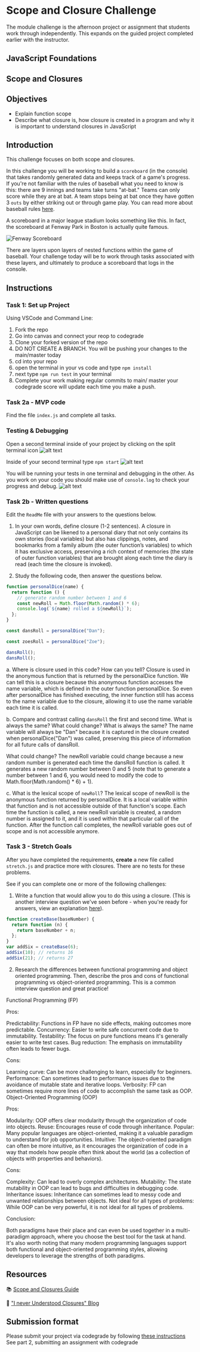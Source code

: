 # Scope and Closure Challenge

The module challenge is the afternoon project or assignment that students work through independently. This expands on the guided project completed earlier with the instructor.

## JavaScript Foundations

## Scope and Closures

## Objectives

- Explain function scope
- Describe what closure is, how closure is created in a program and why it is important to understand closures in JavaScript

## Introduction

This challenge focuses on both scope and closures.

In this challenge you will be working to build a `scoreboard` (in the console) that takes randomly generated data and keeps track of a game's progress. If you're not familiar with the rules of baseball what you need to know is this: there are 9 innings and teams take turns "at-bat." Teams can only score while they are at bat. A team stops being at bat once they have gotten 3 `outs` by either striking out or through game play. You can read more about baseball rules [here](https://www.rulesofsport.com/sports/baseball.html).

A scoreboard in a major league stadium looks something like this. In fact, the scoreboard at Fenway Park in Boston is actually quite famous.

![Fenway Scoreboard](https://storage.googleapis.com/afs-prod/media/media:e959506330fd4e5890023c93cfbaac55/800.jpeg)

There are layers upon layers of nested functions within the game of baseball. Your challenge today will be to work through tasks associated with these layers, and ultimately to produce a scoreboard that logs in the console.

## Instructions

### Task 1: Set up Project

Using VSCode and Command Line:

1. Fork the repo
2. Go into canvas and connect your reop to codegrade
3. Clone your forked version of the repo
4. DO NOT CREATE A BRANCH. You will be pushing your changes to the main/master today
5. cd into your repo
6. open the terminal in your vs code and type `npm install`
7. next type `npm run test` in your terminal
8. Complete your work making regular commits to main/ master your codegrade score will update each time you make a push.

### Task 2a - MVP code

Find the file `index.js` and complete all tasks.

### Testing & Debugging

Open a second terminal inside of your project by clicking on the split terminal icon
![alt text](assets/split_terminal.png "Split Terminal")

Inside of your second terminal type `npm start`
![alt text](assets/npm_start.png "type npm start")

You will be running your tests in one terminal and debugging in the other. As you work on your code you should make use of `console.log` to check your progress and debug.
![alt text](assets/tests_debug_terminal_final.png "your terminal should look like this")

### Task 2b - Written questions

Edit the `ReadMe` file with your answers to the questions below.

1. In your own words, define closure (1-2 sentences).
   A closure in JavaScript can be likened to a personal diary that not only contains its own stories (local variables) but also has clippings, notes, and bookmarks from a family album (the outer function’s variables) to which it has exclusive access, preserving a rich context of memories (the state of outer function variables) that are brought along each time the diary is read (each time the closure is invoked).

2. Study the following code, then answer the questions below.

```js
function personalDice(name) {
  return function () {
    // generate random number between 1 and 6
    const newRoll = Math.floor(Math.random() * 6);
    console.log(`${name} rolled a ${newRoll}`);
  };
}

const dansRoll = personalDice("Dan");

const zoesRoll = personalDice("Zoe");

dansRoll();
dansRoll();
```

a. Where is closure used in this code? How can you tell?
Closure is used in the anonymous function that is returned by the personalDice function. We can tell this is a closure because this anonymous function accesses the name variable, which is defined in the outer function personalDice. So even after personalDice has finished executing, the inner function still has access to the name variable due to the closure, allowing it to use the name variable each time it is called.

b. Compare and contrast calling `dansRoll` the first and second time. What is always the same? What could change?
What is always the same?
The name variable will always be "Dan" because it is captured in the closure created when personalDice("Dan") was called, preserving this piece of information for all future calls of dansRoll.

What could change?
The newRoll variable could change because a new random number is generated each time the dansRoll function is called. It generates a new random number between 0 and 5 (note that to generate a number between 1 and 6, you would need to modify the code to Math.floor(Math.random() \* 6) + 1).

c. What is the lexical scope of `newRoll`?
The lexical scope of newRoll is the anonymous function returned by personalDice. It is a local variable within that function and is not accessible outside of that function's scope. Each time the function is called, a new newRoll variable is created, a random number is assigned to it, and it is used within that particular call of the function. After the function call completes, the newRoll variable goes out of scope and is not accessible anymore.

### Task 3 - Stretch Goals

After you have completed the requirements, **create** a new file called `stretch.js` and practice more with closures. There are no tests for these problems.

See if you can complete one or more of the following challenges:

1. Write a function that would allow you to do this using a closure. (This is another interview question we've seen before - when you're ready for answers, view an explanation [here](https://www.coderbyte.com/algorithm/3-common-javascript-closure-questions)).

```js
function createBase(baseNumber) {
  return function (n) {
    return baseNumber + n;
  };
}
var addSix = createBase(6);
addSix(10); // returns 16
addSix(21); // returns 27
```

2. Research the differences between functional programming and object oriented programming. Then, describe the pros and cons of functional programming vs object-oriented programming. This is a common interview question and great practice!

Functional Programming (FP)

Pros:

Predictability: Functions in FP have no side effects, making outcomes more predictable.
Concurrency: Easier to write safe concurrent code due to immutability.
Testability: The focus on pure functions means it's generally easier to write test cases.
Bug reduction: The emphasis on immutability often leads to fewer bugs.

Cons:

Learning curve: Can be more challenging to learn, especially for beginners.
Performance: Can sometimes lead to performance issues due to the avoidance of mutable state and iterative loops.
Verbosity: FP can sometimes require more lines of code to accomplish the same task as OOP.
Object-Oriented Programming (OOP)

Pros:

Modularity: OOP offers clear modularity through the organization of code into objects.
Reuse: Encourages reuse of code through inheritance.
Popular: Many popular languages are object-oriented, making it a valuable paradigm to understand for job opportunities.
Intuitive: The object-oriented paradigm can often be more intuitive, as it encourages the organization of code in a way that models how people often think about the world (as a collection of objects with properties and behaviors).

Cons:

Complexity: Can lead to overly complex architectures.
Mutability: The state mutability in OOP can lead to bugs and difficulties in debugging code.
Inheritance issues: Inheritance can sometimes lead to messy code and unwanted relationships between objects.
Not ideal for all types of problems: While OOP can be very powerful, it is not ideal for all types of problems.

Conclusion:

Both paradigms have their place and can even be used together in a multi-paradigm approach, where you choose the best tool for the task at hand. It's also worth noting that many modern programming languages support both functional and object-oriented programming styles, allowing developers to leverage the strengths of both paradigms.

## Resources

📚 [Scope and Closures Guide](https://css-tricks.com/javascript-scope-closures/)

🧠 ["I never Understood Closures" Blog](https://medium.com/dailyjs/i-never-understood-javascript-closures-9663703368e8)

## Submission format

Please submit your project via codegrade by following [these instructions](https://bloomtech.notion.site/bloomtech/BloomTech-Git-Flow-Step-by-step-269f68ae3bf64eb689a8328715a179f9) See part 2, submitting an assignment with codegrade
